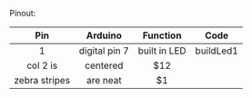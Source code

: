 Pinout:

| **Pin** | **Arduino**   | **Function** | **Code** |
| :------:|:-------------:| :-----------:|:--------:|
|   1     | digital pin 7 | built in LED | buildLed1|
| col 2 is      | centered      |   $12        |
| zebra stripes | are neat      |    $1        |